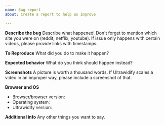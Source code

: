 ```yaml
---
name: Bug report
about: Create a report to help us improve

---
```


**Describe the bug**
Describe what happened. Don't forget to mention which site you were on (reddit, netflix, youtube). If issue only happens with certain videos, please provide links with timestamps.

**To Reproduce**
What did you do to make it happen? 

**Expected behavior**
What do you think should happen instead?

**Screenshots**
A picture is worth a thousand words. If Ultrawidify scales a video in an improper way, please include a screenshot of that.

**Browser and OS**
 * Browser/browser version:
 * Operating system:
 * Ultrawidify version:

**Additional info**
Any other things you want to say.
